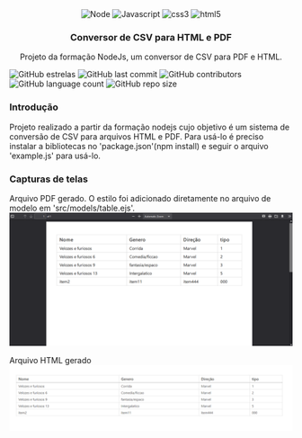 <div align="center">
  <img height="30" alt="Node" src="https://img.shields.io/badge/Node.js-43853D?style=for-the-badge&logo=node.js&logoColor=white">
  
  <img height="30" alt="Javascript" src="https://img.shields.io/badge/JavaScript-F7DF1E?style=for-the-badge&logo=javascript&logoColor=black">
  <img height="30" alt="css3" src="https://img.shields.io/badge/CSS3-1572B6?style=for-the-badge&logo=css3&logoColor=white">
  <img height="30" alt="html5" src="https://img.shields.io/badge/HTML5-E34F26?style=for-the-badge&logo=html5&logoColor=white">
</div>

<h3 align="center">Conversor de CSV para HTML e PDF</h3>
<p align="center">
Projeto da formação NodeJs, um conversor de CSV para PDF e HTML.
  <br>
</p>


![GitHub estrelas](https://img.shields.io/github/stars/gabrielogregorio/conversor-csv-html-pdf)
![GitHub last commit](https://img.shields.io/github/last-commit/gabrielogregorio/conversor-csv-html-pdf?style=flat-square)
![GitHub contributors](https://img.shields.io/github/contributors/gabrielogregorio/conversor-csv-html-pdf)
![GitHub language count](https://img.shields.io/github/languages/count/gabrielogregorio/conversor-csv-html-pdf)
![GitHub repo size](https://img.shields.io/github/repo-size/gabrielogregorio/conversor-csv-html-pdf)

### Introdução        
Projeto realizado a partir da formação nodejs cujo objetivo é um sistema de conversão de CSV para arquivos HTML e PDF. Para usá-lo é preciso instalar a bibliotecas no 'package.json'(npm install) e seguir o arquivo 'example.js' para usá-lo.

### Capturas de telas
Arquivo PDF gerado. O estilo foi adicionado diretamente no arquivo de modelo em 'src/models/table.ejs'.
![Arquivo PDF gerado](images/1.png)

Arquivo HTML gerado
![Arquivo PDF gerado](images/2.png)
